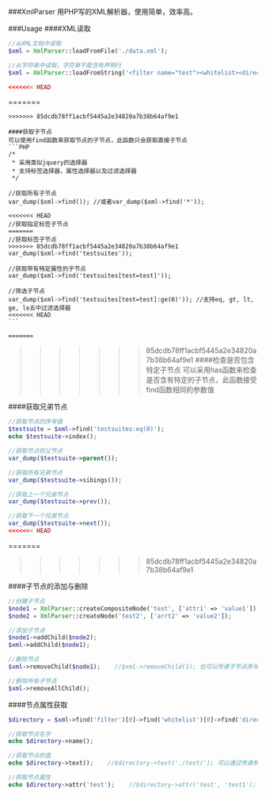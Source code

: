 ###XmlParser
用PHP写的XML解析器，使用简单，效率高。

###Usage
####XML读取
```PHP
//从XML文档中读取
$xml = XmlParser::loadFromFile('./data.xml');

//从字符串中读取，字符串不能含有声明行
$xml = XmlParser::loadFromString('<filter name="test"><whitelist><directory>./</directory></whitelist></filter>');

<<<<<<< HEAD
```
=======
````
>>>>>>> 85dcdb78ff1acbf5445a2e34820a7b38b64af9e1

####获取子节点
可以使用find函数来获取节点的子节点，此函数只会获取直接子节点
```PHP
/*
 * 采用类似jquery的选择器
 * 支持标签选择器，属性选择器以及过滤选择器
 */

//获取所有子节点
var_dump($xml->find()); //或者var_dump($xml->find('*'));

<<<<<<< HEAD
//获取指定标签子节点
=======
//获取标签子节点
>>>>>>> 85dcdb78ff1acbf5445a2e34820a7b38b64af9e1
var_dump($xml->find('testsuites'));

//获取带有特定属性的子节点
var_dump($xml->find('testsuites[test=test]'));

//筛选子节点
var_dump($xml->find('testsuites[test=test]:ge(0)')); //支持eq, gt, lt, ge, le五中过滤选择器
<<<<<<< HEAD
```

=======
````
>>>>>>> 85dcdb78ff1acbf5445a2e34820a7b38b64af9e1
####检查是否包含特定子节点
可以采用has函数来检查是否含有特定的子节点，此函数接受find函数相同的参数值

####获取兄弟节点
```PHP
//获取节点的序号值
$testsuite = $xml->find('testsuites:eq(0)');
echo $testsuite->index();

//获取节点的父节点
var_dump($testsuite->parent());

//获取所有兄弟节点
var_dump($testsuite->sibings());

//获取上一个兄弟节点
var_dump($testsuite->prev());

//获取下一个兄弟节点
var_dump($testsuite->next());
<<<<<<< HEAD
```
=======
>>>>>>> 85dcdb78ff1acbf5445a2e34820a7b38b64af9e1

####子节点的添加与删除
```PHP
//创建子节点
$node1 = XmlParser::createCompositeNode('test', ['attr1' => 'value1']);
$node2 = XmlParser::createNode('test2', ['arrt2' => 'value2']);

//添加子节点
$node1->addChild($node2);
$xml->addChild($node1);

//删除节点
$xml->removeChild($node1);    //$xml->removeChild(1); 也可以传递子节点序号来进行删除

//删除所有子节点
$xml->removeAllChild();
```

####节点属性获取
```PHP
$directory = $xml->find('filter')[0]->find('whitelist')[0]->find('directory')[0];

//获取节点名字
echo $directory->name();

//获取节点的值
echo $directory->text();    //$directory->text('./test/'); 可以通过传递参数来设置节点的值

//获取节点属性
echo $directory->attr('test');    //$directory->attr('test', 'test1'); 可以通过传递参数来设置节点的属性
```